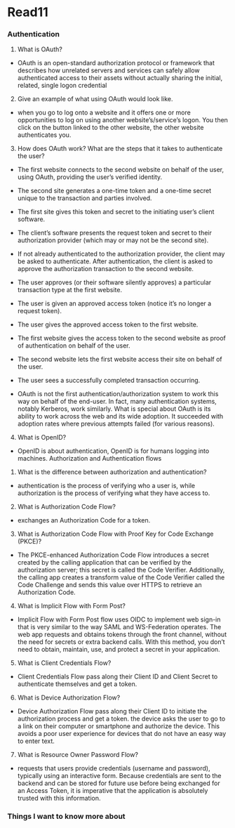 # Read11

### Authentication

1. What is OAuth?

- OAuth is an open-standard authorization protocol or framework that describes how unrelated servers and services can safely allow authenticated access to their assets without actually sharing the initial, related, single logon credential

2. Give an example of what using OAuth would look like.

- when you go to log onto a website and it offers one or more opportunities to log on using another website’s/service’s logon. You then click on the button linked to the other website, the other website authenticates you.

3. How does OAuth work? What are the steps that it takes to authenticate the user?

- The first website connects to the second website on behalf of the user, using OAuth, providing the user’s verified identity.

- The second site generates a one-time token and a one-time secret unique to the transaction and parties involved.

- The first site gives this token and secret to the initiating user’s client software.

- The client’s software presents the request token and secret to their authorization provider (which may or may not be the second site).

- If not already authenticated to the authorization provider, the client may be asked to authenticate. After authentication, the client is asked to approve the authorization transaction to the second website.

- The user approves (or their software silently approves) a particular transaction type at the first website.

- The user is given an approved access token (notice it’s no longer a request token).

- The user gives the approved access token to the first website.

- The first website gives the access token to the second website as proof of authentication on behalf of the user.

- The second website lets the first website access their site on behalf of the user.

- The user sees a successfully completed transaction occurring.

- OAuth is not the first authentication/authorization system to work this way on behalf of the end-user. In fact, many authentication systems, notably Kerberos, work similarly. What is special about OAuth is its ability to work across the web and its wide adoption. It succeeded with adoption rates where previous attempts failed (for various reasons).

4. What is OpenID?

- OpenID is about authentication, OpenID is for humans logging into machines.
  Authorization and Authentication flows

1. What is the difference between authorization and authentication?

- authentication is the process of verifying who a user is, while authorization is the process of verifying what they have access to.

2. What is Authorization Code Flow?

- exchanges an Authorization Code for a token.

3. What is Authorization Code Flow with Proof Key for Code Exchange (PKCE)?

- The PKCE-enhanced Authorization Code Flow introduces a secret created by the calling application that can be verified by the authorization server; this secret is called the Code Verifier. Additionally, the calling app creates a transform value of the Code Verifier called the Code Challenge and sends this value over HTTPS to retrieve an Authorization Code.

4. What is Implicit Flow with Form Post?

- Implicit Flow with Form Post flow uses OIDC to implement web sign-in that is very similar to the way SAML and WS-Federation operates. The web app requests and obtains tokens through the front channel, without the need for secrets or extra backend calls. With this method, you don’t need to obtain, maintain, use, and protect a secret in your application.

5. What is Client Credentials Flow?

- Client Credentials Flow pass along their Client ID and Client Secret to authenticate themselves and get a token.

6. What is Device Authorization Flow?

- Device Authorization Flow pass along their Client ID to initiate the authorization process and get a token.
  the device asks the user to go to a link on their computer or smartphone and authorize the device. This avoids a poor user experience for devices that do not have an easy way to enter text.

7. What is Resource Owner Password Flow?

- requests that users provide credentials (username and password), typically using an interactive form. Because credentials are sent to the backend and can be stored for future use before being exchanged for an Access Token, it is imperative that the application is absolutely trusted with this information.

### Things I want to know more about

